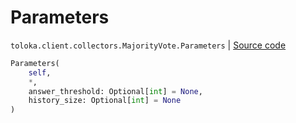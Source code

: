 # Parameters
`toloka.client.collectors.MajorityVote.Parameters` | [Source code](https://github.com/Toloka/toloka-kit/blob/v1.1.0.post1/src/client/collectors.py#L431)

```python
Parameters(
    self,
    *,
    answer_threshold: Optional[int] = None,
    history_size: Optional[int] = None
)
```

